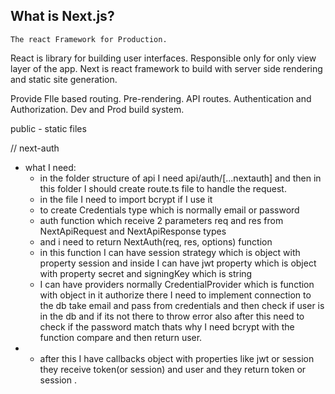 ## What is Next.js?
    The react Framework for Production.

React is library for building user interfaces. Responsible only for only view layer of the app.
Next is react framework to build  with server side rendering and static site generation.

Provide FIle based routing.
Pre-rendering.
API routes.
Authentication and Authorization.
Dev and Prod build system.



public - static files


// next-auth
- what I need:
  - in the folder structure of api I need  api/auth/[...nextauth] and then in this folder I should create route.ts file to handle the request.
  - in the file I need to import bcrypt if I use it
  - to create Credentials type which is normally email or password
  - auth function which receive 2 parameters req and res from NextApiRequest and NextApiResponse types
  - and i need to return NextAuth(req, res, options) function
  - in this function I can have session strategy which is object with property session and inside I can have jwt property which is object with property secret and signingKey which is string
  - I can have providers normally CredentialProvider which is function with object in it authorize there I need to implement connection to the db take email and pass from credentials and then check if user is in the db and if its not there to throw error also after this need to check if the password match thats why I need bcrypt with the function compare and then return user.
- - after this I have callbacks object with properties like jwt or session they receive token(or session) and user and they return token or session . 